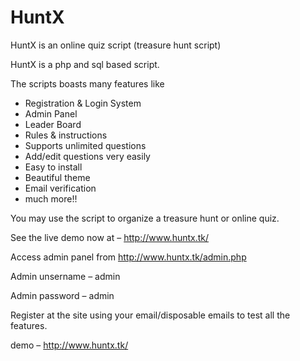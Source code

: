 HuntX
=====

HuntX is an online quiz script (treasure hunt script)

HuntX is a php and sql based script.

The scripts boasts many features like

- Registration & Login System 
- Admin Panel
- Leader Board
- Rules & instructions
- Supports unlimited questions
- Add/edit questions very easily
- Easy to install
- Beautiful theme
- Email verification
- much more!!

You may use the script to organize a treasure hunt or online quiz.

See the live demo now at – http://www.huntx.tk/

Access admin panel from http://www.huntx.tk/admin.php

Admin unsername – admin

Admin password – admin


Register at the site using your email/disposable emails to test all the features.

demo – http://www.huntx.tk/
